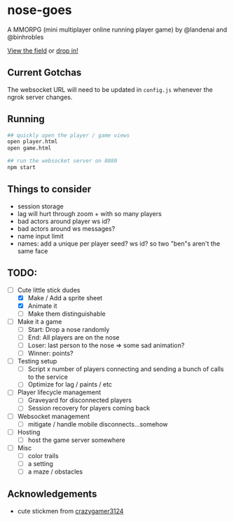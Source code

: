 # nose-goes

A MMORPG (mini multiplayer online running player game) by @landenai and @binhrobles

[View the field](https://landenai.github.io/nose-goes/game.html) or [drop in!](https://landenai.github.io/nose-goes/player.html)

## Current Gotchas

The websocket URL will need to be updated in `config.js` whenever the ngrok server changes.

## Running

```bash
## quickly open the player / game views
open player.html
open game.html

## run the websocket server on 8080
npm start
```

## Things to consider

- session storage
- lag will hurt through zoom + with so many players
- bad actors around player ws id?
- bad actors around ws messages?
- name input limit
- names: add a unique per player seed? ws id? so two "ben"s aren't the same face

## TODO:

- [ ] Cute little stick dudes
  - [x] Make / Add a sprite sheet
  - [x] Animate it
  - [ ] Make them distinguishable
- [ ] Make it a game
  - [ ] Start: Drop a nose randomly
  - [ ] End: All players are on the nose
  - [ ] Loser: last person to the nose => some sad animation?
  - [ ] Winner: points?
- [ ] Testing setup
  - [ ] Script x number of players connecting and sending a bunch of calls to the service
  - [ ] Optimize for lag / paints / etc
- [ ] Player lifecycle management
  - [ ] Graveyard for disconnected players
  - [ ] Session recovery for players coming back
- [ ] Websocket management
  - [ ] mitigate / handle mobile disconnects...somehow
- [ ] Hosting
  - [ ] host the game server somewhere
- [ ] Misc
  - [ ] color trails
  - [ ] a setting
  - [ ] a maze / obstacles

## Acknowledgements

- cute stickmen from [crazygamer3124](https://crazygamer3124.itch.io/pixel-stickman-8x8)
